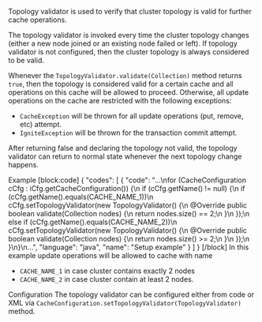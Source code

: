 Topology validator is used to verify that cluster topology is valid for further cache operations. 

The topology validator is invoked every time the cluster topology changes (either a new node joined or an existing node failed or left). If topology validator is not configured, then the cluster topology is always considered to be valid.

Whenever the `TopologyValidator.validate(Collection)` method returns `true`, then the topology is considered valid for a certain cache and all operations on this cache will be allowed to proceed. Otherwise, all update operations on the cache are restricted with the following exceptions:
- `CacheException` will be thrown for all update operations (put, remove, etc) attempt.
- `IgniteException` will be thrown for the transaction commit attempt.

After returning false and declaring the topology not valid, the topology validator can return to normal state whenever the next topology change happens.

Example
[block:code]
{
  "codes": [
    {
      "code": "...\nfor (CacheConfiguration cCfg : iCfg.getCacheConfiguration()) {\n    if (cCfg.getName() != null) {\n        if (cCfg.getName().equals(CACHE_NAME_1))\n            cCfg.setTopologyValidator(new TopologyValidator() {\n                @Override public boolean validate(Collection<ClusterNode> nodes) {\n                    return nodes.size() == 2;\n                }\n            });\n        else if (cCfg.getName().equals(CACHE_NAME_2))\n            cCfg.setTopologyValidator(new TopologyValidator() {\n                @Override public boolean validate(Collection<ClusterNode> nodes) {\n                    return nodes.size() >= 2;\n                }\n            });\n    }\n}\n...",
      "language": "java",
      "name": "Setup example"
    }
  ]
}
[/block]
In this example update operations will be allowed to cache with name
- `CACHE_NAME_1` in case cluster contains exactly 2 nodes
- `CACHE_NAME_2` in case cluster contain at least 2 nodes.

Configuration
The topology validator can be configured either from code or XML via `CacheConfiguration.setTopologyValidator(TopologyValidator)` method.